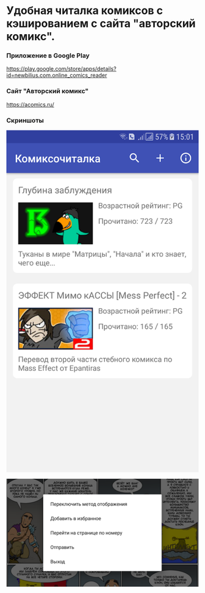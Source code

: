 # Удобная читалка комиксов с кэшированием с сайта "авторский комикс".

### Приложение в Google Play
https://play.google.com/store/apps/details?id=newbilius.com.online_comics_reader

### Сайт "Авторский комикс"
https://acomics.ru/

### Скриншоты

![Скриншот](readme_pics/pic1.png)

![Скриншот](readme_pics/pic3.png)
